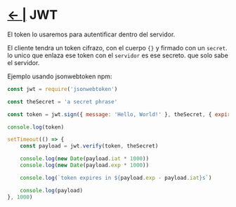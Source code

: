 # [← |](https://github.com/VGamezz19/skylab-boot-notes/blob/master/semana08/) JWT

El token lo usaremos para autentificar dentro del servidor.

El cliente tendra un token cifrazo, con el cuerpo `{}` y firmado con un `secret`. lo unico que enlaza ese token con el `servidor` es ese secreto. que solo sabe el servidor.

Ejemplo usando jsonwebtoken npm:

```js
const jwt = require('jsonwebtoken')

const theSecret = 'a secret phrase'

const token = jwt.sign({ message: 'Hello, World!' }, theSecret, { expiresIn: 3 })

console.log(token)

setTimeout(() => {
    const payload = jwt.verify(token, theSecret)

    console.log(new Date(payload.iat * 1000))
    console.log(new Date(payload.exp * 1000))

    console.log(`token expires in ${payload.exp - payload.iat}s`)

    console.log(payload)
}, 1000)
```